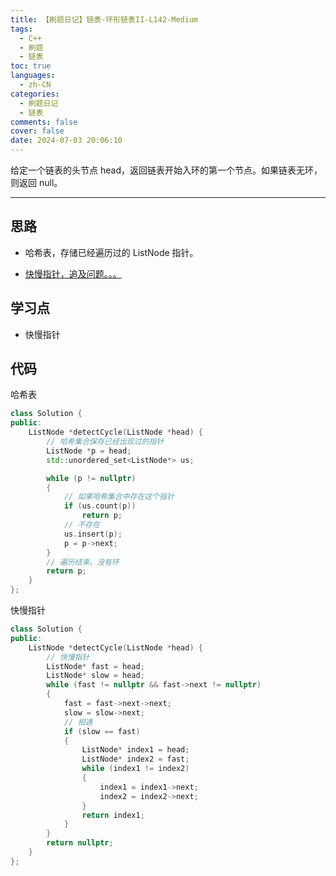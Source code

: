 ```yaml
---
title: 【刷题日记】链表-环形链表II-L142-Medium
tags:
  - C++
  - 刷题
  - 链表
toc: true
languages:
  - zh-CN
categories:
  - 刷题日记
  - 链表
comments: false
cover: false
date: 2024-07-03 20:06:10
---
```


给定一个链表的头节点 head，返回链表开始入环的第一个节点。如果链表无环，则返回 null。

<!-- more -->

---

## 思路

* 哈希表，存储已经遍历过的 ListNode 指针。

* [快慢指针，追及问题。。。](https://programmercarl.com/0142.%E7%8E%AF%E5%BD%A2%E9%93%BE%E8%A1%A8II.html#%E6%80%9D%E8%B7%AF)

## 学习点

* 快慢指针

## 代码

哈希表

```cpp
class Solution {
public:
    ListNode *detectCycle(ListNode *head) {
        // 哈希集合保存已经出现过的指针
        ListNode *p = head;
        std::unordered_set<ListNode*> us;

        while (p != nullptr)
        {
            // 如果哈希集合中存在这个指针
            if (us.count(p))
                return p;
            // 不存在
            us.insert(p);
            p = p->next;
        }
        // 遍历结束，没有环
        return p;
    }
};
```

快慢指针

```cpp
class Solution {
public:
    ListNode *detectCycle(ListNode *head) {
        // 快慢指针
        ListNode* fast = head;
        ListNode* slow = head;
        while (fast != nullptr && fast->next != nullptr)
        {
            fast = fast->next->next;
            slow = slow->next;
            // 相遇
            if (slow == fast)
            {
                ListNode* index1 = head;
                ListNode* index2 = fast;
                while (index1 != index2)
                {
                    index1 = index1->next;
                    index2 = index2->next;
                }
                return index1;
            }
        } 
        return nullptr;
    }
};
```